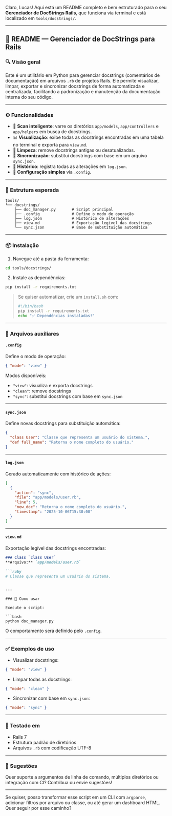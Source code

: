 Claro, Lucas! Aqui está um README completo e bem estruturado para o seu **Gerenciador de DocStrings Rails**, que funciona via terminal e está localizado em `tools/docstrings/`.

---

## 📘 README — Gerenciador de DocStrings para Rails

### 🔍 Visão geral

Este é um utilitário em Python para gerenciar docstrings (comentários de documentação) em arquivos `.rb` de projetos Rails. Ele permite visualizar, limpar, exportar e sincronizar docstrings de forma automatizada e centralizada, facilitando a padronização e manutenção da documentação interna do seu código.

---

### ⚙️ Funcionalidades

- 🧠 **Scan inteligente**: varre os diretórios `app/models`, `app/controllers` e `app/helpers` em busca de docstrings.
- 📊 **Visualização**: exibe todas as docstrings encontradas em uma tabela no terminal e exporta para `view.md`.
- 🧹 **Limpeza**: remove docstrings antigas ou desatualizadas.
- 🔄 **Sincronização**: substitui docstrings com base em um arquivo `sync.json`.
- 📝 **Histórico**: registra todas as alterações em `log.json`.
- 🔧 **Configuração simples** via `.config`.

---

### 📁 Estrutura esperada

```
tools/
└── docstrings/
    ├── doc_manager.py       # Script principal
    ├── .config              # Define o modo de operação
    ├── log.json             # Histórico de alterações
    ├── view.md              # Exportação legível das docstrings
    └── sync.json            # Base de substituição automática
```

---

### 📦 Instalação

1. Navegue até a pasta da ferramenta:

```bash
cd tools/docstrings/
```

2. Instale as dependências:

```bash
pip install -r requirements.txt
```

> Se quiser automatizar, crie um `install.sh` com:
> ```bash
> #!/bin/bash
> pip install -r requirements.txt
> echo "✅ Dependências instaladas!"
> ```

---

### 🧰 Arquivos auxiliares

#### `.config`

Define o modo de operação:

```json
{ "mode": "view" }
```

Modos disponíveis:
- `"view"`: visualiza e exporta docstrings
- `"clean"`: remove docstrings
- `"sync"`: substitui docstrings com base em `sync.json`

---

#### `sync.json`

Define novas docstrings para substituição automática:

```json
{
  "class User": "Classe que representa um usuário do sistema.",
  "def full_name": "Retorna o nome completo do usuário."
}
```

---

#### `log.json`

Gerado automaticamente com histórico de ações:

```json
[
  {
    "action": "sync",
    "file": "app/models/user.rb",
    "line": 5,
    "new_doc": "Retorna o nome completo do usuário.",
    "timestamp": "2025-10-06T15:30:00"
  }
]
```

---

#### `view.md`

Exportação legível das docstrings encontradas:

```markdown
### Class `class User`
**Arquivo:** `app/models/user.rb`

```ruby
# Classe que representa um usuário do sistema.
```
```

---

### 🚀 Como usar

Execute o script:

```bash
python doc_manager.py
```

O comportamento será definido pelo `.config`.

---

### ✅ Exemplos de uso

- Visualizar docstrings:

```json
{ "mode": "view" }
```

- Limpar todas as docstrings:

```json
{ "mode": "clean" }
```

- Sincronizar com base em `sync.json`:

```json
{ "mode": "sync" }
```

---

### 🧪 Testado em

- Rails 7
- Estrutura padrão de diretórios
- Arquivos `.rb` com codificação UTF-8

---

### 📮 Sugestões

Quer suporte a argumentos de linha de comando, múltiplos diretórios ou integração com CI? Contribua ou envie sugestões!

---

Se quiser, posso transformar esse script em um CLI com `argparse`, adicionar filtros por arquivo ou classe, ou até gerar um dashboard HTML. Quer seguir por esse caminho?
